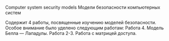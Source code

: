 Computer system security models 
Модели безопасности компьютерных систем

Содержит 4 работы, посвященные изучению моделей безопасности.
Особое внимание было уделено следующим работам:
Работа 4. Модель Белла — Лападулы.
Работа 2-3. Работа с матрицей доступа. 


